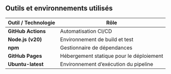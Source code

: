 ## Outils et environnements utilisés

| Outil / Technologie | Rôle                                     |
| ------------------- | ---------------------------------------- |
| **GitHub Actions**  | Automatisation CI/CD                     |
| **Node.js (v20)**   | Environnement de build et test           |
| **npm**             | Gestionnaire de dépendances              |
| **GitHub Pages**    | Hébergement statique pour le déploiement |
| **Ubuntu-latest**   | Environnement d’exécution du pipeline    |
